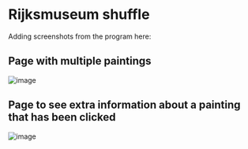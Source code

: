 # Rijksmuseum shuffle
Adding screenshots from the program here:
## Page with multiple paintings
![image](https://github.com/user-attachments/assets/e862a450-d4f1-4b36-a525-ee3816be0092)

## Page to see extra information about a painting that has been clicked

![image](https://github.com/user-attachments/assets/f859c522-82ba-4efa-b92b-7f2538ba790c)

